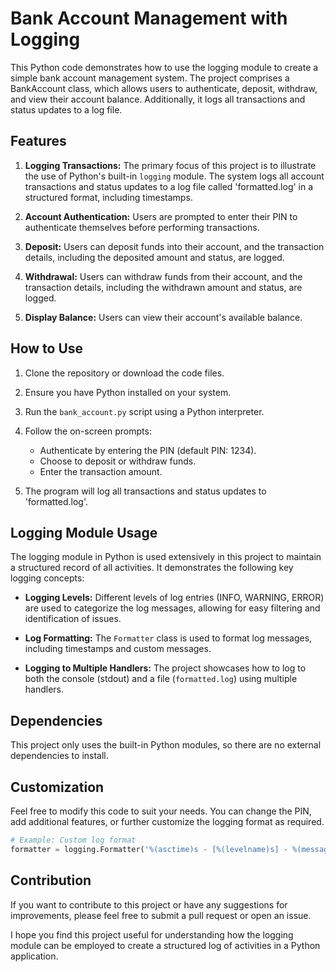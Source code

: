 # Bank Account Management with Logging

This Python code demonstrates how to use the logging module to create a simple bank account management system. The project comprises a BankAccount class, which allows users to authenticate, deposit, withdraw, and view their account balance. Additionally, it logs all transactions and status updates to a log file.

## Features

1. **Logging Transactions:** The primary focus of this project is to illustrate the use of Python's built-in `logging` module. The system logs all account transactions and status updates to a log file called 'formatted.log' in a structured format, including timestamps.

2. **Account Authentication:** Users are prompted to enter their PIN to authenticate themselves before performing transactions.

3. **Deposit:** Users can deposit funds into their account, and the transaction details, including the deposited amount and status, are logged.

4. **Withdrawal:** Users can withdraw funds from their account, and the transaction details, including the withdrawn amount and status, are logged.

5. **Display Balance:** Users can view their account's available balance.

## How to Use

1. Clone the repository or download the code files.

2. Ensure you have Python installed on your system.

3. Run the `bank_account.py` script using a Python interpreter.

4. Follow the on-screen prompts:
   - Authenticate by entering the PIN (default PIN: 1234).
   - Choose to deposit or withdraw funds.
   - Enter the transaction amount.

5. The program will log all transactions and status updates to 'formatted.log'.

## Logging Module Usage

The logging module in Python is used extensively in this project to maintain a structured record of all activities. It demonstrates the following key logging concepts:

- **Logging Levels:** Different levels of log entries (INFO, WARNING, ERROR) are used to categorize the log messages, allowing for easy filtering and identification of issues.

- **Log Formatting:** The `Formatter` class is used to format log messages, including timestamps and custom messages.

- **Logging to Multiple Handlers:** The project showcases how to log to both the console (stdout) and a file (`formatted.log`) using multiple handlers.

## Dependencies

This project only uses the built-in Python modules, so there are no external dependencies to install.

## Customization

Feel free to modify this code to suit your needs. You can change the PIN, add additional features, or further customize the logging format as required.

```python
# Example: Custom log format
formatter = logging.Formatter('%(asctime)s - [%(levelname)s] - %(message)s')
```

## Contribution

If you want to contribute to this project or have any suggestions for improvements, please feel free to submit a pull request or open an issue.

I hope you find this project useful for understanding how the logging module can be employed to create a structured log of activities in a Python application.